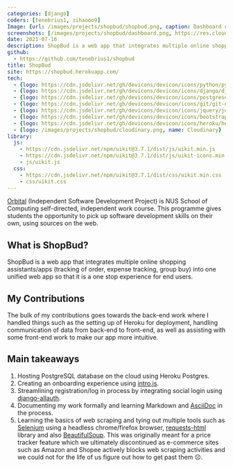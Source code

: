 ```yaml
---
categories: [django]
coders: [tenebrius1, zihaooo9]
Image: {url: /images/projects/shopbud/shopbud.png, caption: Dashboard of ShopBud}
screenshots: [/images/projects/shopbud/dashboard.png, https://res.cloudinary.com/dgfzlpuds/image/upload/v1627458965/screenshots/expense_tracker_xl8myz.png, https://res.cloudinary.com/dgfzlpuds/image/upload/v1625210951/screenshots/owner_view_ozvzz3.png]
date: 2021-07-16
description: ShopBud is a web app that integrates multiple online shopping assistants/apps (tracking of order, expense tracking, etc.) into one unified web app so that it is a one stop experience for end users.
github: 
  - https://github.com/tenebrius1/shopbud
title: ShopBud
site: https://shopbud.herokuapp.com/
tech:
  - {logo: https://cdn.jsdelivr.net/gh/devicons/devicon/icons/python/python-original.svg, name: Python}
  - {logo: https://cdn.jsdelivr.net/gh/devicons/devicon/icons/django/django-original.svg, name: Django}
  - {logo: https://cdn.jsdelivr.net/gh/devicons/devicon/icons/postgresql/postgresql-original.svg, name: PostgreSQL}
  - {logo: https://cdn.jsdelivr.net/gh/devicons/devicon/icons/git/git-original.svg, name: Git}
  - {logo: https://cdn.jsdelivr.net/gh/devicons/devicon/icons/jquery/jquery-original.svg, name: jQuery}
  - {logo: https://cdn.jsdelivr.net/gh/devicons/devicon/icons/bootstrap/bootstrap-original.svg, name: Bootstrap}
  - {logo: https://cdn.jsdelivr.net/gh/devicons/devicon/icons/heroku/heroku-original.svg, name: Heroku}
  - {logo: /images/projects/shopbud/cloudinary.png, name: Cloudinary}
library:
  js:
    - https://cdn.jsdelivr.net/npm/uikit@3.7.1/dist/js/uikit.min.js
    - https://cdn.jsdelivr.net/npm/uikit@3.7.1/dist/js/uikit-icons.min.js
    - js/uikit.js
  css: 
    - https://cdn.jsdelivr.net/npm/uikit@3.7.1/dist/css/uikit.min.css
    - css/uikit.css
---
```


[Orbital](https://orbital.comp.nus.edu.sg/) (Independent Software Development Project) is NUS School of Computing self-directed, independent work course. This programme gives students the opportunity to pick up software development skills on their own, using sources on the web.

## What is ShopBud?

ShopBud is a web app that integrates multiple online shopping assistants/apps (tracking of order, expense tracking, group buy) into one unified web app so that it is a one stop experience for end users.

## My Contributions

The bulk of my contributions goes towards the back-end work where I handled things such as the setting up of Heroku for deployment, handling communication of data from back-end to front-end, as well as assisting with some front-end work to make our app more intuitive.

## Main takeaways

1. Hosting PostgreSQL database on the cloud using Heroku Postgres.
2. Creating an onboarding experience using [intro.js](https://introjs.com/).
3. Streamlining registration/log in process by integrating social login using [django-allauth](https://django-allauth.readthedocs.io/en/latest/overview.html).
4. Documenting my work formally and learning Markdown and [AsciiDoc](https://docs.asciidoctor.org/asciidoc/latest/syntax-quick-reference/) in the process.
5. Learning the basics of web scraping and tying out multiple tools such as [Selenium](https://www.selenium.dev/) using a headless chrome/firefox browser, [requests-html](https://docs.python-requests.org/projects/requests-html/en/latest/) library and also [BeautifulSoup](https://www.crummy.com/software/BeautifulSoup/bs4/doc/). This was originally meant for a price tracker feature which we ultimately discontinued as e-commerce sites such as Amazon and Shopee actively blocks web scraping activities and we could not for the life of us figure out how to get past them ☹.